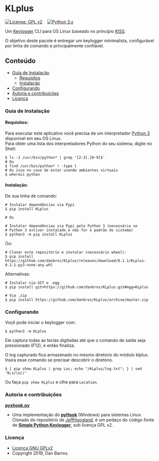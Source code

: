 # KLplus

[![License: GPL v2](https://img.shields.io/badge/License-GPL%20v2-green.svg)](/LICENSE)&nbsp; &nbsp;
[![Python 3.x](https://img.shields.io/badge/Python-3.x-blue.svg)](https://www.python.org/downloads/release/python-360/)

Um [Keylogger](https://pt.wikipedia.org/wiki/Keylogger) CLI para OS Linux baseado no principio [KISS](https://pt.wikipedia.org/wiki/Princ%C3%ADpio_KISS).<br>

O objetivo deste pacote é entregar um keylogger minimalista, configurável por linha de comando e principalmente confiável.


## Conteúdo
* [Guia de Instalação](#Guia-de-Instalação)
    * [Requisitos](#Requisitos)
    * [Instalação](#Instalação)
* [Configurando](#Configurando)
* [Autoria e contribuições](#Autoria-e-contribuições)
* [Licença](#Licença)



### Guia de Instalação

#### Requisitos:

Para executar este aplicativo você precisa de um interpretador [Python 3](https://www.python.org/downloads/) disponivel em seu OS Linux.  
Para obter uma lista dos interpretadores Python do seu sistema, digite no Shell:
```Shell
$ ls -1 /usr/bin/python* | grep '[2-3].[0-9]$'
# Ou
$ find /usr/bin/python* ! -type l
# Ou isso no caso de estar usando ambientes virtuais
$ whereis python
```


#### Instalação:

De sua linha de comando:
```Shell
# Instalar dependências via Pypi
$ pip install KLplus

# Ou

# Instalar dependências via Pypi pelo Python 3 (necessário se
# Python 3 estiver instalado e não for o padrão do sistema)
$ python3 -m pip install KLplus
```
Ou:
```Shell
# Clonar este repositório e instalar (necessário wheel):
$ pip install https://github.com/danbros/KLplus/releases/download/0.1.1/KLplus-0.1.1-py3-none-any.whl
```

Alternativas:
```Shell
# Instalar via GIT e .egg
$ pip install git+https://github.com/danbros/KLplus.git#egg=KLplus

# Via .zip
$ pip install https://github.com/danbros/KLplus/archive/master.zip
```


### Configurando

Voçê pode iniciar o keylogger com:  
```Shell
$ python3 -m KLplus
```

Ele captura todas as teclas digitadas até que o comando de saída seja pressionado (F12), e então finaliza.

O log capturado fica armazenado no mesmo diretório do módulo klplus. Insira esse comando se precisar descobrir o diretório.  
```Shell
$ { pip show KLplus | grep Loc; echo "/KLplus/log.txt"; } | sed 'N;s/\n//'
```  
Ou faça `pip show KLplus` e olhe para `Location`.


### Autoria e contribuições

[**pyxhook.py**](KLplus/pyxhook.py)  
* Uma implementação do [**pyHook**](https://pypi.org/project/pyHook/) (Windows) para sistemas Linux.  Clonado do repositório de [JeffHoogland](https://github.com/JeffHoogland/pyxhook), é um pedaço do código fonte de [**Simple Python Keylogger**](https://sourceforge.net/projects/pykeylogger/), sob licença GPL v2.



### Licença
* [Licença GNU GPLv2](LICENSE)
* Copyright 2019, Dan Barros.
